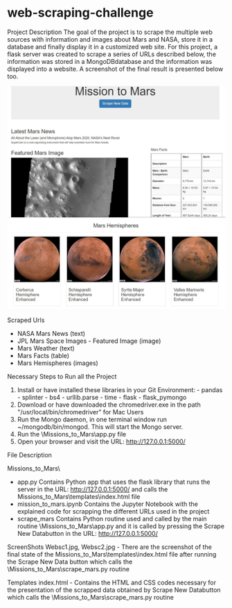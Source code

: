 # web-scraping-challenge

Project Description
The goal of the project is to scrape the multiple web sources with information and images about Mars and NASA, store it in a database and finally display it in a customized web site. 
For this project, a flask server was created to scrape a series of URLs described below, the information was stored in a MongoDBdatabase and the information was displayed into a website. 
A screenshot of the final result is presented below too.

![mission_to_mars](https://github.com/IRFedorova/web-scraping-challenge/blob/main/Missions_to_Mars/images/websc1.JPG?raw=true)
![mission_to_mars](Missions_to_Mars/images/websc2.JPG)

Scraped Urls
- NASA Mars News (text)
- JPL Mars Space Images - Featured Image (image)
- Mars Weather (text)
- Mars Facts (table)
- Mars Hemispheres (images)

Necessary Steps to Run all the Project
1. Install or have installed these libraries in your Git Environment: - pandas - splinter - bs4 - urllib.parse - time - flask - flask_pymongo
2. Download or have downloaded the chromedriver.exe in the path "/usr/local/bin/chromedriver" for Mac Users
3. Run the Mongo daemon, in one terminal window run ~/mongodb/bin/mongod. This will start the Mongo server.
4. Run the \Missions_to_Mars\app.py file
5. Open your browser and visit the URL: http://127.0.0.1:5000/

File Description

Missions_to_Mars\
- app.py
Contains Python app that uses the flask library that runs the server in the URL: http://127.0.0.1:5000/ and calls the Missions_to_Mars\templates\index.html file
- mission_to_mars.ipynb
Contains the Jupyter Notebook with the explained code for scrapping the different URLs used in the project
- scrape_mars
Contains Python routine used and called by the main routine \Missions_to_Mars\app.py and it is called by pressing the Scrape New Databutton in the URL: http://127.0.0.1:5000/

ScreenShots
Websc1.jpg, Websc2.jpg - There are the screenshot of the final state of the Missions_to_Mars\templates\index.html file after running the Scrape New Data button which calls the \Missions_to_Mars\scrape_mars.py routine

Templates
index.html - Contains the HTML and CSS codes necessary for the presentation of the scrapped data obtained by Scrape New Databutton which calls the \Missions_to_Mars\scrape_mars.py routine